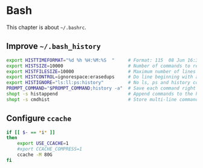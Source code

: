 
Bash
====

This chapter is about `~/.bashrc`.

Improve `~/.bash_history`
------------------------

```sh
export HISTTIMEFORMAT="%d %h %H:%M:%S  "     # Format: 115  08 Jun 16:31:19  ping 1.1.1.1
export HISTSIZE=10000                        # Number of commands to remember in the command history
export HISTFILESIZE=10000                    # Maximum number of lines contained in the history file
export HISTCONTROL=ignorespace:erasedups     # Do line beginning with a space + No duplicates
export HISTIGNORE="ls:ll:ps:history"         # No ls, ps and history commands
PROMPT_COMMAND="$PROMPT_COMMAND;history -a"  # Save each command right after it has been executed
shopt -s histappend                          # Append commands to the history file, rather than overwrite it
shopt -s cmdhist                             # Store multi-line commands in one history entry
```

Configure `ccache`
-----------------

```sh
if [[ $- == *i* ]]
then
    export USE_CCACHE=1
    #xport CCACHE_COMPRESS=1
    ccache -M 80G
fi
```
